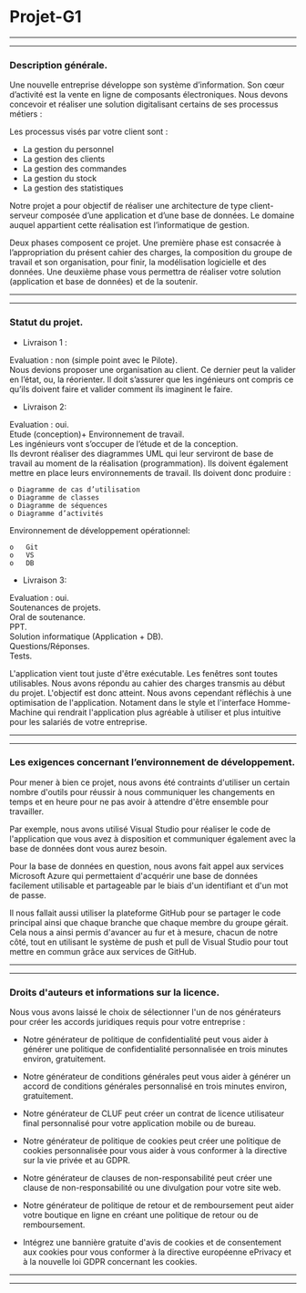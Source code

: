 # Projet-G1
***
***

### Description générale.

Une nouvelle entreprise développe son système d’information. Son cœur d’activité est la vente en ligne de composants électroniques. Nous devons concevoir et réaliser une solution digitalisant certains de ses processus métiers : 

Les processus visés par votre client sont :

* La gestion du personnel
* La gestion des clients
* La gestion des commandes
* La gestion du stock
* La gestion des statistiques


Notre projet a pour objectif de réaliser une architecture de type client-serveur composée d’une application et d’une base de données. Le domaine auquel appartient cette réalisation est l’informatique de gestion.
 
Deux phases composent ce projet. Une première phase est consacrée à l’appropriation du présent cahier des charges, la composition du groupe de travail et son organisation, pour finir, la modélisation logicielle et des données. Une deuxième phase vous permettra de réaliser votre solution (application et base de données) et de la soutenir. 

***
***
### Statut du projet.


* Livraison 1 :  

Evaluation : non (simple point avec le Pilote).    
Nous devions proposer une organisation au client.  Ce dernier peut la valider en l’état, ou, la réorienter.   Il doit s’assurer que les ingénieurs ont compris ce qu’ils doivent faire et valider comment ils imaginent le faire.

 *  Livraison 2: 
 
Evaluation : oui.  
Etude (conception)+ Environnement de travail.  
Les ingénieurs vont s’occuper de l’étude et de la conception.  
Ils devront réaliser des diagrammes UML qui leur serviront de base de travail au moment de la réalisation (programmation).  Ils doivent également mettre en place leurs environnements de travail. Ils doivent donc produire : 

    o Diagramme de cas d’utilisation  
    o Diagramme de classes  
    o Diagramme de séquences  	
    o Diagramme d’activités  

Environnement de développement opérationnel:

    o	Git  
    o	VS  
    o	DB  

* Livraison 3:

Evaluation : oui.  
Soutenances de projets.  	
Oral de soutenance.  
PPT.  
Solution informatique (Application + DB).  
Questions/Réponses.  
Tests.  

L'application vient tout juste d'être exécutable. Les fenêtres sont toutes utilisables. Nous avons répondu au cahier des charges transmis au début du projet. L'objectif est donc atteint. Nous avons cependant réfléchis à une optimisation de l'application. Notament dans le style et l'interface Homme-Machine qui rendrait l'application plus agréable à utiliser et plus intuitive pour les salariés de votre entreprise.

***
***
### Les exigences concernant l’environnement de développement.

Pour mener à bien ce projet, nous avons été contraints d'utiliser un certain nombre d'outils pour réussir à nous communiquer les changements en temps et en heure pour ne pas avoir à attendre d'être ensemble pour travailler.  

Par exemple, nous avons utilisé Visual Studio pour réaliser le code de l'application que vous avez à disposition et communiquer également avec la base de données dont vous aurez besoin.  

Pour la base de données en question, nous avons fait appel aux services Microsoft Azure qui permettaient d'acquérir une base de données facilement utilisable et partageable par le biais d'un identifiant et d'un mot de passe.  

Il nous fallait aussi utiliser la plateforme GitHub pour se partager le code principal ainsi que chaque branche que chaque membre du groupe gérait. Cela nous a ainsi permis d'avancer au fur et à mesure, chacun de notre côté, tout en utilisant le système de push et pull de Visual Studio pour tout mettre en commun grâce aux services de GitHub.  

***
***
### Droits d'auteurs et informations sur la licence.

Nous vous avons laissé le choix de sélectionner l'un de nos générateurs pour créer les accords juridiques requis pour votre entreprise :  

 * Notre générateur de politique de confidentialité peut vous aider à générer une politique de confidentialité personnalisée en trois minutes environ, gratuitement.  
 
 * Notre générateur de conditions générales peut vous aider à générer un accord de conditions générales personnalisé en trois minutes environ, gratuitement.
 * Notre générateur de CLUF peut créer un contrat de licence utilisateur final personnalisé pour votre application mobile ou de bureau.
 * Notre générateur de politique de cookies peut créer une politique de cookies personnalisée pour vous aider à vous conformer à la directive sur la vie privée et au GDPR.
 * Notre générateur de clauses de non-responsabilité peut créer une clause de non-responsabilité ou une divulgation pour votre site web.
 * Notre générateur de politique de retour et de remboursement peut aider votre boutique en ligne en créant une politique de retour ou de remboursement.
 * Intégrez une bannière gratuite d'avis de cookies et de consentement aux cookies pour vous conformer à la directive européenne ePrivacy et à la nouvelle loi GDPR concernant les cookies.



***
***
